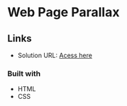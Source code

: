 # Web Page Parallax

## Links

- Solution URL: [Acess here](https://deborabrum.github.io/first-website-parallax/)

### Built with

- HTML
- CSS
